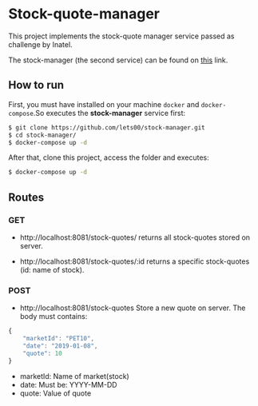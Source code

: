 # Stock-quote-manager

This project implements the stock-quote manager service passed as challenge by Inatel.

The stock-manager (the second service) can be found on [this](https://github.com/lets00/stock-manager) link.

## How to run

First, you must have installed on your machine `docker` and `docker-compose`.So executes the **stock-manager** service first:

``` sh
$ git clone https://github.com/lets00/stock-manager.git
$ cd stock-manager/
$ docker-compose up -d
```

After that, clone this project, access the folder and executes:

```sh
$ docker-compose up -d
```

## Routes

### GET

* http://localhost:8081/stock-quotes/
returns all stock-quotes stored on server.

* http://localhost:8081/stock-quotes/:id
returns a specific stock-quotes (id: name of stock).

### POST 
* http://localhost:8081/stock-quotes
Store a new quote on server. The body must contains:
```js
{
	"marketId": "PET10",
	"date": "2019-01-08",
	"quote": 10
}
```
* marketId: Name of market(stock)
* date: Must be: YYYY-MM-DD
* quote: Value of quote

